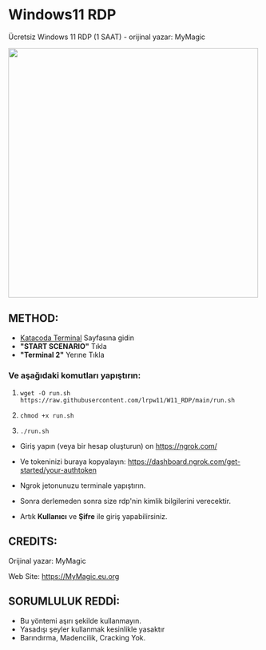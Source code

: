 # Windows11 RDP
Ücretsiz Windows 11 RDP (1 SAAT) - orijinal yazar: MyMagic

<img src="https://i.imgur.com/1QZfKzC.png" width="500" />

## METHOD:

- [Katacoda Terminal](https://www.katacoda.com/openshift/courses/subsystems/container-internals-lab-2-0-part-1) Sayfasına gidin
-  **"START SCENARIO"** Tıkla
-  **"Terminal 2"** Yerıne Tıkla

### Ve aşağıdaki komutları yapıştırın:

1. `wget -O run.sh https://raw.githubusercontent.com/lrpw11/W11_RDP/main/run.sh`

2. `chmod +x run.sh`

3. `./run.sh`

-  Giriş yapın (veya bir hesap oluşturun) on https://ngrok.com/ 

- Ve tokeninizi buraya kopyalayın: https://dashboard.ngrok.com/get-started/your-authtoken

- Ngrok jetonunuzu terminale yapıştırın.
- Sonra derlemeden sonra size rdp'nin kimlik bilgilerini verecektir.
- Artık **Kullanıcı** ve **Şifre** ile giriş yapabilirsiniz.

## CREDITS:
Orijinal yazar: MyMagic

Web Site: https://MyMagic.eu.org

## SORUMLULUK REDDİ:
- Bu yöntemi aşırı şekilde kullanmayın.
 - Yasadışı şeyler kullanmak kesinlikle yasaktır
 - Barındırma, Madencilik, Cracking Yok.



